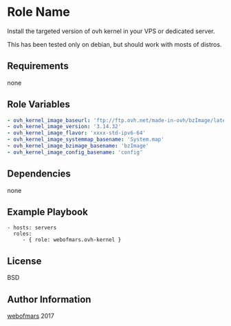 Role Name
=========

Install the targeted version of ovh kernel in your VPS or dedicated server.

This has been tested only on debian, but should work with mosts of distros.

Requirements
------------

none

Role Variables
--------------

```YAML
- ovh_kernel_image_baseurl: 'ftp://ftp.ovh.net/made-in-ovh/bzImage/latest-production'
- ovh_kernel_image_version: '3.14.32'
- ovh_kernel_image_flavor: 'xxxx-std-ipv6-64'
- ovh_kernel_image_systemmap_basename: 'System.map'
- ovh_kernel_image_bzimage_basename: 'bzImage'
- ovh_kernel_image_config_basename: 'config'
```

Dependencies
------------

none

Example Playbook
----------------

    - hosts: servers
      roles:
         - { role: webofmars.ovh-kernel }

License
-------

BSD

Author Information
------------------

[webofmars](https://webofmars.com) 2017
